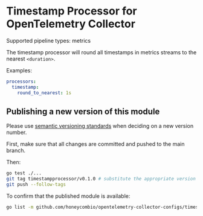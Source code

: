 # Timestamp Processor for OpenTelemetry Collector

Supported pipeline types: metrics

The timestamp processor will round all timestamps in metrics streams to the nearest `<duration>`.

Examples:

```yaml
processors:
  timestamp:
    round_to_nearest: 1s
```

## Publishing a new version of this module

Please use [semantic versioning standards](https://golang.org/doc/modules/version-numbers) when deciding on a new version number.

First, make sure that all changes are committed and pushed to the main branch.

Then:
```bash
go test ./...
git tag timestampprocessor/v0.1.0 # substitute the appropriate version
git push --follow-tags
```

To confirm that the published module is available:
```bash
go list -m github.com/honeycombio/opentelemetry-collector-configs/timestampprocessor@v0.1.0 
```
